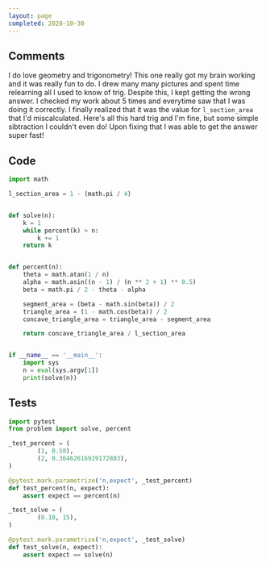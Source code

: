 ```yaml
---
layout: page
completed: 2020-10-30
---
```


## Comments

I do love geometry and trigonometry!  This one really got my brain working and
it was really fun to do.  I drew many many pictures and spent time relearning
all I used to know of trig.  Despite this, I kept getting the wrong answer.  I
checked my work about 5 times and everytime saw that I was doing it correctly.
I finally realized that it was the value for `l_section_area` that I'd
miscalculated.  Here's all this hard trig and I'm fine, but some simple
sibtraction I couldn't even do!  Upon fixing that I was able to get the answer
super fast!

## Code

```python
import math

l_section_area = 1 - (math.pi / 4)


def solve(n):
    k = 1
    while percent(k) > n:
        k += 1
    return k


def percent(n):
    theta = math.atan(1 / n)
    alpha = math.asin((n - 1) / (n ** 2 + 1) ** 0.5)
    beta = math.pi / 2 - theta - alpha

    segment_area = (beta - math.sin(beta)) / 2
    triangle_area = (1 - math.cos(beta)) / 2
    concave_triangle_area = triangle_area - segment_area

    return concave_triangle_area / l_section_area


if __name__ == '__main__':
    import sys
    n = eval(sys.argv[1])
    print(solve(n))
```

## Tests

```python
import pytest
from problem import solve, percent

_test_percent = (
        (1, 0.50),
        (2, 0.36462616929172803),
)

@pytest.mark.parametrize('n,expect', _test_percent)
def test_percent(n, expect):
    assert expect == percent(n)

_test_solve = (
        (0.10, 15),
)

@pytest.mark.parametrize('n,expect', _test_solve)
def test_solve(n, expect):
    assert expect == solve(n)
```
